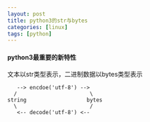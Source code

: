 ```yaml
---
layout: post 
title: python3的str与bytes 
categories: [linux]
tags: [python]
---
```


#### python3最重要的新特性

文本以str类型表示，二进制数据以bytes类型表示
     

       --> encdoe('utf-8') --> 
      /                       \
    string                   bytes
      \                       /
       <-- decode('utf-8') <--
